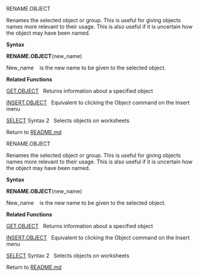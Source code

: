 RENAME.OBJECT

Renames the selected object or group. This is useful for giving objects
names more relevant to their usage. This is also useful if it is
uncertain how the object may have been named.

**Syntax**

**RENAME.OBJECT**(new\_name)

New\_name    is the new name to be given to the selected object.

**Related Functions**

[GET.OBJECT](GET.OBJECT.md)   Returns information about a specified object

[INSERT.OBJECT](INSERT.OBJECT.md)   Equivalent to clicking the Object command on the Insert
menu

[SELECT](SELECT.md) Syntax 2   Selects objects on worksheets



Return to [README.md](README.md)

RENAME.OBJECT

Renames the selected object or group. This is useful for giving objects
names more relevant to their usage. This is also useful if it is
uncertain how the object may have been named.

**Syntax**

**RENAME.OBJECT**(new\_name)

New\_name    is the new name to be given to the selected object.

**Related Functions**

[GET.OBJECT](GET.OBJECT.md)   Returns information about a specified object

[INSERT.OBJECT](INSERT.OBJECT.md)   Equivalent to clicking the Object command on the Insert
menu

[SELECT](SELECT.md) Syntax 2   Selects objects on worksheets



Return to [README.md](README.md)

